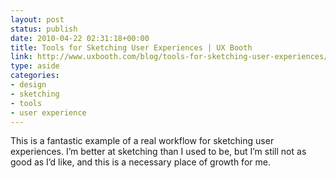 ```yaml
---
layout: post
status: publish
date: 2010-04-22 02:31:18+00:00
title: Tools for Sketching User Experiences | UX Booth
link: http://www.uxbooth.com/blog/tools-for-sketching-user-experiences/
type: aside
categories:
- design
- sketching
- tools
- user experience
---
```


This is a fantastic example of a real workflow for sketching user experiences. I’m better at sketching than I used to be, but I’m still not as good as I’d like, and this is a necessary place of growth for me.
